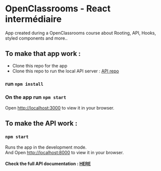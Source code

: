 # OpenClassrooms - React intermédiaire

App created during a OpenClassrooms course about Rooting, API, Hooks, styled components and more..

## To make that app work :

* Clone this repo for the app
* Clone this repo to run the local API server : [API repo](https://github.com/OpenClassrooms-Student-Center/7150606-API-React-intermediaire)

### run `npm install`
### On the app run `npm start`

Open [http://localhost:3000](http://localhost:3000) to view it in your browser.

## To make the API work :

### `npm start`
Runs the app in the development mode.\
And Open [http://localhost:8000](http://localhost:8000) to view it in your browser.
#### Check the full API documentation : [HERE](https://github.com/OpenClassrooms-Student-Center/7150606-API-React-intermediaire)
